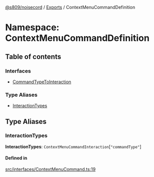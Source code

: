 [@s809/noisecord](../README.md) / [Exports](../modules.md) / ContextMenuCommandDefinition

# Namespace: ContextMenuCommandDefinition

## Table of contents

### Interfaces

- [CommandTypeToInteraction](../interfaces/ContextMenuCommandDefinition.CommandTypeToInteraction.md)

### Type Aliases

- [InteractionTypes](ContextMenuCommandDefinition.md#interactiontypes)

## Type Aliases

### InteractionTypes

 **InteractionTypes**: `ContextMenuCommandInteraction`[``"commandType"``]

#### Defined in

[src/interfaces/ContextMenuCommand.ts:19](https://github.com/s809/noisecord/blob/acabd79/src/interfaces/ContextMenuCommand.ts#L19)
